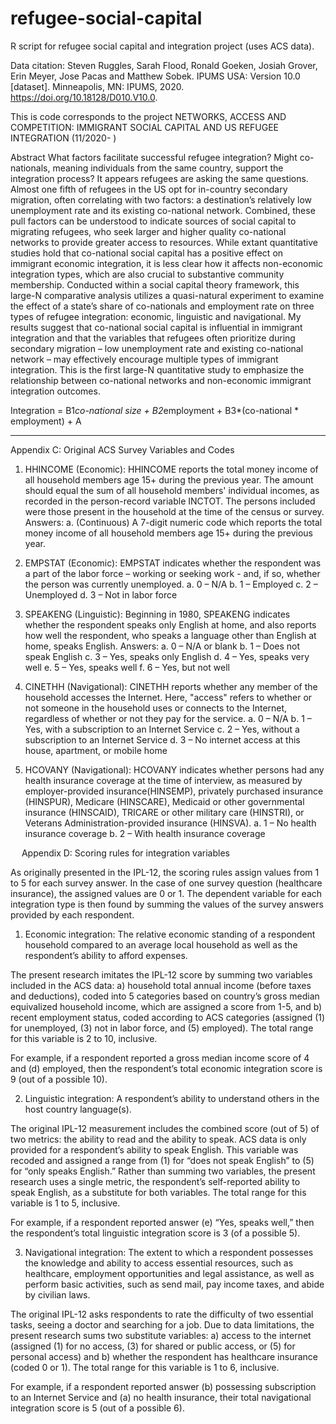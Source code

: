 # refugee-social-capital
R script for refugee social capital and integration project (uses ACS data).


Data citation: Steven Ruggles, Sarah Flood, Ronald Goeken, Josiah Grover, Erin Meyer, Jose Pacas and Matthew Sobek. IPUMS USA: Version 10.0 [dataset]. Minneapolis, MN: IPUMS, 2020. https://doi.org/10.18128/D010.V10.0.


This is code corresponds to the project NETWORKS, ACCESS AND COMPETITION: IMMIGRANT SOCIAL CAPITAL AND US REFUGEE INTEGRATION (11/2020- )

Abstract
What factors facilitate successful refugee integration? Might co-nationals, meaning individuals from the same country, support the integration process? It appears refugees are asking the same questions. Almost one fifth of refugees in the US opt for in-country secondary migration, often correlating with two factors: a destination’s relatively low unemployment rate and its existing co-national network. Combined, these pull factors can be understood to indicate sources of social capital to migrating refugees, who seek larger and higher quality co-national networks to provide greater access to resources. While extant quantitative studies hold that co-national social capital has a positive effect on immigrant economic integration, it is less clear how it affects non-economic integration types, which are also crucial to substantive community membership. Conducted within a social capital theory framework, this large-N comparative analysis utilizes a quasi-natural experiment to examine the effect of a state’s share of co-nationals and employment rate on three types of refugee integration: economic, linguistic and navigational. My results suggest that co-national social capital is influential in immigrant integration and that the variables that refugees often prioritize during secondary migration – low unemployment rate and existing co-national network – may effectively encourage multiple types of immigrant integration. This is the first large-N quantitative study to emphasize the relationship between co-national networks and non-economic immigrant integration outcomes.


Integration = B1*co-national size + B2*employment + B3*(co-national * employment) + A




----------------------------

Appendix C: Original ACS Survey Variables and Codes

1.	HHINCOME (Economic): HHINCOME reports the total money income of all household members age 15+ during the previous year. The amount should equal the sum of all household members' individual incomes, as recorded in the person-record variable INCTOT. The persons included were those present in the household at the time of the census or survey. Answers:
a.	(Continuous) A 7-digit numeric code which reports the total money income of all household members age 15+ during the previous year.

2.	EMPSTAT (Economic): EMPSTAT indicates whether the respondent was a part of the labor force – working or seeking work - and, if so, whether the person was currently unemployed.
a.	0 – N/A
b.	1 – Employed
c.	2 – Unemployed
d.	3 – Not in labor force

3.	SPEAKENG (Linguistic): Beginning in 1980, SPEAKENG indicates whether the respondent speaks only English at home, and also reports how well the respondent, who speaks a language other than English at home, speaks English. Answers:
a.	0 – N/A or blank
b.	1 – Does not speak English
c.	3 – Yes, speaks only English
d.	4 – Yes, speaks very well
e.	5 – Yes, speaks well
f.	6 – Yes, but not well

4.	CINETHH (Navigational): CINETHH reports whether any member of the household accesses the Internet. Here, "access" refers to whether or not someone in the household uses or connects to the Internet, regardless of whether or not they pay for the service.
a.	0 – N/A
b.	1 – Yes, with a subscription to an Internet Service
c.	2 – Yes, without a subscription to an Internet Service
d.	3 – No internet access at this house, apartment, or mobile home

5.	HCOVANY (Navigational): HCOVANY indicates whether persons had any health insurance coverage at the time of interview, as measured by employer-provided insurance(HINSEMP), privately purchased insurance (HINSPUR), Medicare (HINSCARE), Medicaid or other governmental insurance (HINSCAID), TRICARE or other military care (HINSTRI), or Veterans Administration-provided insurance (HINSVA). 
a.	1 – No health insurance coverage
b.	2 – With health insurance coverage



 
Appendix D: Scoring rules for integration variables

As originally presented in the IPL-12, the scoring rules assign values from 1 to 5 for each survey answer.  In the case of one survey question (healthcare insurance), the assigned values are 0 or 1. The dependent variable for each integration type is then found by summing the values of the survey answers provided by each respondent.

1.	Economic integration: The relative economic standing of a respondent household compared to an average local household as well as the respondent’s ability to afford expenses. 

The present research imitates the IPL-12 score by summing two variables included in the ACS data: a) household total annual income (before taxes and deductions), coded into 5 categories based on country’s gross median equivalized household income, which are assigned a score from 1-5, and b) recent employment status, coded according to ACS categories (assigned (1) for unemployed, (3) not in labor force, and (5) employed).  The total range for this variable is 2 to 10, inclusive.

For example, if a respondent reported a gross median income score of 4 and (d) employed, then the respondent’s total economic integration score is 9 (out of a possible 10).

2.	Linguistic integration: A respondent’s ability to understand others in the host country language(s). 

The original IPL-12 measurement includes the combined score (out of 5) of two metrics: the ability to read and the ability to speak. ACS data is only provided for a respondent’s ability to speak English. This variable was recoded and assigned a range from (1) for “does not speak English” to (5) for “only speaks English.” Rather than summing two variables, the present research uses a single metric, the respondent’s self-reported ability to speak English, as a substitute for both variables. The total range for this variable is 1 to 5, inclusive.

For example, if a respondent reported answer (e) “Yes, speaks well,” then the respondent’s total linguistic integration score is 3 (of a possible 5).

3.	Navigational integration: The extent to which a respondent possesses the knowledge and ability to access essential resources, such as healthcare, employment opportunities and legal assistance, as well as perform basic activities, such as send mail, pay income taxes, and abide by civilian laws. 

The original IPL-12 asks respondents to rate the difficulty of two essential tasks, seeing a doctor and searching for a job. Due to data limitations, the present research sums two substitute variables: a) access to the internet (assigned (1) for no access, (3) for shared  or public access, or (5) for personal access) and b) whether the respondent has healthcare insurance (coded 0 or 1). The total range for this variable is 1 to 6, inclusive.

For example, if a respondent reported answer (b) possessing subscription to an Internet Service and (a) no health insurance, their total navigational integration score is 5 (out of a possible 6).

